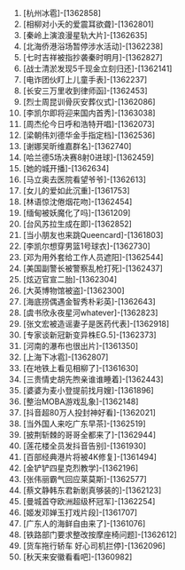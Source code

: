 
1. [杭州冰雹]-[1362858]
1. [相柳对小夭的爱震耳欲聋]-[1362801]
1. [秦岭上演浪漫星轨大片]-[1362635]
1. [北海侨港浴场暂停涉水活动]-[1362238]
1. [七时吉祥被指抄袭秦时明月]-[1362827]
1. [战士清淤发现5千现金立刻归还]-[1362141]
1. [电诈团伙盯上儿童手表]-[1362237]
1. [长安三万里收到律师函]-[1362453]
1. [烈士周昆训骨灰安葬仪式]-[1362086]
1. [李凯尔即将迎来国内首秀]-[1363038]
1. [周杰伦今日呼和浩特开唱]-[1362073]
1. [梁朝伟刘德华金手指定档]-[1362536]
1. [谢娜吴昕维嘉群名]-[1362740]
1. [哈兰德5场决赛8射0进球]-[1362459]
1. [她的城开播]-[1362634]
1. [马立奥去医院看望爷爷]-[1362613]
1. [女儿的爱如此沉重]-[1361753]
1. [林语惊沈倦烟花吻]-[1362454]
1. [缅甸被妖魔化了吗]-[1361209]
1. [台风苏拉生成在即]-[1362852]
1. [当小朋友也来跳Queencard]-[1361803]
1. [李凯尔想穿男篮1号球衣]-[1362730]
1. [邓为用外套给工作人员遮阳]-[1362544]
1. [美国副警长被警察乱枪打死]-[1362437]
1. [炫迈官宣二胎]-[1362304]
1. [大英博物馆被盗]-[1362300]
1. [海底捞偶遇金智秀朴彩英]-[1362643]
1. [虞书欣永夜星河whatever]-[1362823]
1. [张文宏被造谣妻子是医药代表]-[1362918]
1. [专家谈新冠新变异株EG.5]-[1362373]
1. [河南的瀑布也很出片]-[1361350]
1. [上海下冰雹]-[1362807]
1. [在地铁上看见相柳了]-[1361630]
1. [三贵情史胡先煦亲谁谁睡着]-[1362443]
1. [婆婆为麦小登提前找月嫂]-[1361896]
1. [整治MOBA游戏乱象]-[1362148]
1. [抖音超80万人投封神好看]-[1362021]
1. [当外国人来吃广东早茶]-[1362519]
1. [披荆斩棘的哥哥全都来了]-[1362944]
1. [莲花楼全员发抖音告别]-[1361930]
1. [百部经典港片将被4K修复]-[1361494]
1. [金铲铲四星克烈教学]-[1362196]
1. [张伟丽霸气回应莱莫斯]-[1362577]
1. [蔡文静韩东君新剧真够装的]-[1362123]
1. [曼城首夺欧洲超级杯冠军]-[1362254]
1. [姬发邓婵玉打戏片段]-[1361707]
1. [广东人的海鲜自由来了]-[1361076]
1. [铁路部门要求整改按摩座椅问题]-[1362612]
1. [货车拖行轿车 好心司机拦停]-[1362096]
1. [秋天来安徽看看吧]-[1360982]